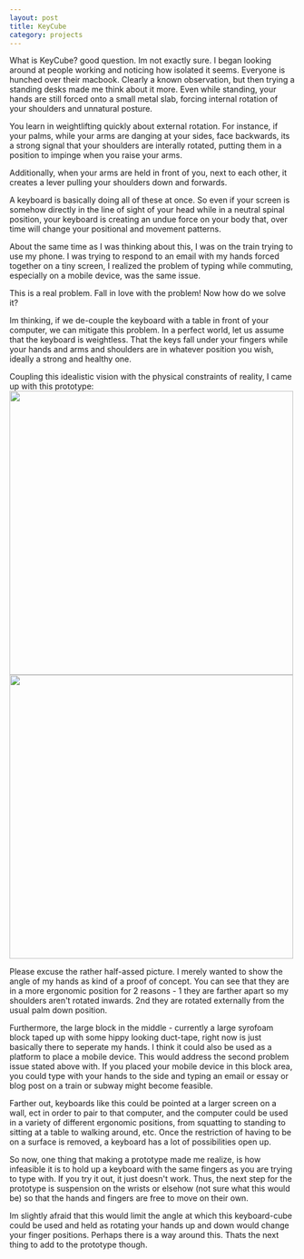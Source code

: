 ```yaml
---
layout: post
title: KeyCube
category: projects
---
```


What is KeyCube? good question. Im not exactly sure. I began looking around at people working and noticing how isolated it seems. Everyone is hunched over their macbook. Clearly a known observation, but then trying a standing desks made me think about it more. Even while standing, your hands are still forced onto a small metal slab, forcing internal rotation of your shoulders and unnatural posture. 

You learn in weightlifting quickly about external rotation. For instance, if your palms, while your arms are danging at your sides, face backwards, its a strong signal that your shoulders are interally rotated, putting them in a position to impinge when you raise your arms. 

Additionally, when your arms are held in front of you, next to each other, it creates a lever pulling your shoulders down and forwards. 

A keyboard is basically doing all of these at once. So even if your screen is somehow directly in the line of sight of your head while in a neutral spinal position, your keyboard is creating an undue force on your body that, over time will change your positional and movement patterns. 

About the same time as I was thinking about this, I was on the train trying to use my phone. I was trying to respond to an email with my hands forced together on a tiny screen, I realized the problem of typing while commuting, especially on a mobile device, was the same issue. 

This is a real problem. Fall in love with the problem! Now how do we solve it? 

Im thinking, if we de-couple the keyboard with a table in front of your computer, we can mitigate this problem. In a perfect world, let us assume that the keyboard is weightless. That the keys fall under your fingers while your hands and arms and shoulders are in whatever position you wish, ideally a strong and healthy one. 

Coupling this idealistic vision with the physical constraints of reality, I came up with this prototype:
<img src="http://alexmarshall12.github.io/assets/img/IMG_0846.jpg" width="500" style="margin-left:auto;margin-right:auto">
<img src="http://alexmarshall12.github.io/assets/img/IMG_0861.jpg" width="500" style="margin-left:auto;margin-right:auto">

Please excuse the rather half-assed picture. I merely wanted to show the angle of my hands as kind of a proof of concept. You can see that they are in a more ergonomic position for 2 reasons - 1 they are farther apart so my shoulders aren't rotated inwards. 2nd they are rotated externally from the usual palm down position. 

Furthermore, the large block in the middle - currently a large syrofoam block taped up with some hippy looking duct-tape, right now is just basically there to seperate my hands. I think it could also be used as a platform to place a mobile device. This would address the second problem issue stated above with. If you placed your mobile device in this block area, you could type with your hands to the side and typing an email or essay or blog post on a train or subway might become feasible. 

Farther out, keyboards like this could be pointed at a larger screen on a wall, ect in order to pair to that computer, and the computer could be used in a variety of different ergonomic positions, from squatting to standing to sitting at a table to walking around, etc. Once the restriction of having to be on a surface is removed, a keyboard has a lot of possibilities open up. 

So now, one thing that making a prototype made me realize, is how infeasible it is to hold up a keyboard with the same fingers as you are trying to type with. If you try it out, it just doesn't work. Thus, the next step for the prototype is suspension on the wrists or elsehow (not sure what this would be) so that the hands and fingers are free to move on their own. 

Im slightly afraid that this would limit the angle at which this keyboard-cube could be used and held as rotating your hands up and down would change your finger positions. Perhaps there is a way around this. Thats the next thing to add to the prototype though. 




